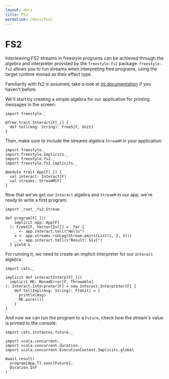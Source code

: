 ```yaml
---
layout: docs
title: FS2
permalink: /docs/fs2/
---
```


# FS2

Interleaving FS2 streams in freestyle programs can be achieved through the algebra and interpreter provided by the `freestyle-fs2` package. `freestyle-fs2` allows you to run streams when interpreting free programs, using the target runtime monad as their effect type.

Familiarity with fs2 is assumed, take a look at [its documentation](https://github.com/functional-streams-for-scala/fs2/blob/series/1.0/docs/guide.md) if you haven't before.

We'll start by creating a simple algebra for our application for printing messages in the screen:

```tut:book
import freestyle._

@free trait Interact[F[_]] {
  def tell(msg: String): FreeS[F, Unit]
}
```

Then, make sure to include the streams algebra `StreamM` in your application:

```tut:book
import freestyle._
import freestyle.implicits._
import freestyle.fs2._
import freestyle.fs2.implicits._

@module trait App[F[_]] {
  val interact: Interact[F]
  val streams: StreamM[F]
}
```

Now that we've got our `Interact` algebra and `StreamM` in our app, we're ready to write a first program:

```tut:book
import _root_.fs2.Stream

def program[F[_]](
    implicit app: App[F]
  ): FreeS[F, Vector[Int]] =  for {
    _ <- app.interact.tell("Hello")
	x <- app.streams.runLog(Stream.emits(List(1, 2, 3)))
	_ <- app.interact.tell(s"Result: ${x}")
  } yield x
```

For running it, we need to create an implicit interpreter for our `Interact` algebra:

```tut:book
import cats._

implicit def interactInterp[F[_]](
  implicit ME: MonadError[F, Throwable]
): Interact.Interpreter[F] = new Interact.Interpreter[F] {
	def tellImpl(msg: String): F[Unit] = {
      println(msg)
	  ME.pure(())
	}
}
```

And now we can run the program to a `Future`, check how the stream's value is printed to the console:

```tut:book
import cats.instances.future._

import scala.concurrent._
import scala.concurrent.duration._
import scala.concurrent.ExecutionContext.Implicits.global

Await.result(
  program[App.T].exec[Future],
  Duration.Inf
)
```


